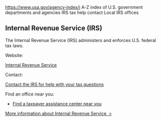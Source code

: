 

https://www.usa.gov/agency-index/i
A-Z index of U.S. government departments and agencies
IRS tax help contact
Local IRS offices

Internal Revenue Service (IRS)
------------------------------

The Internal Revenue Service (IRS) administers and enforces U.S. federal tax laws.

Website:

[Internal Revenue Service](https://www.irs.gov)

Contact:

[Contact the IRS for help with your tax questions](https://www.irs.gov/help/telephone-assistance)

Find an office near you:

* [Find a taxpayer assistance center near you](https://www.irs.gov/help/contact-your-local-irs-office)

[More information about Internal Revenue Service  >](https://www.usa.gov/agencies/internal-revenue-service)
